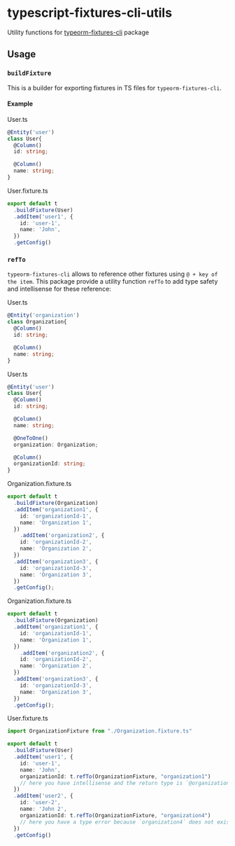 # typescript-fixtures-cli-utils

Utility functions for [typeorm-fixtures-cli](https://github.com/RobinCK/typeorm-fixtures) package


## Usage

### `buildFixture`

This is a builder for exporting fixtures in TS files for `typeorm-fixtures-cli`.

#### Example

User.ts
```ts
@Entity('user')
class User{
  @Column()
  id: string;

  @Column()
  name: string;
}
```

User.fixture.ts
```ts
export default t
  .buildFixture(User)
  .addItem('user1', {
    id: 'user-1',
    name: 'John',
  })
  .getConfig()
```


### `refTo`

`typeorm-fixtures-cli` allows to reference other fixtures using `@ + key of the item`.
This package provide a utility function `refTo` to add type safety and intellisense for these reference:

User.ts
```ts
@Entity('organization')
class Organization{
  @Column()
  id: string;

  @Column()
  name: string;
}
```


User.ts
```ts
@Entity('user')
class User{
  @Column()
  id: string;

  @Column()
  name: string;

  @OneToOne()
  organization: Organization;

  @Column()
  organizationId: string;
}
```

Organization.fixture.ts
```ts
export default t
  .buildFixture(Organization)
  .addItem('organization1', {
    id: 'organizationId-1',
    name: 'Organization 1',
  })
    .addItem('organization2', {
    id: 'organizationId-2',
    name: 'Organization 2',
  })
  .addItem('organization3', {
    id: 'organizationId-3',
    name: 'Organization 3',
  })
  .getConfig();
```

Organization.fixture.ts
```ts
export default t
  .buildFixture(Organization)
  .addItem('organization1', {
    id: 'organizationId-1',
    name: 'Organization 1',
  })
    .addItem('organization2', {
    id: 'organizationId-2',
    name: 'Organization 2',
  })
  .addItem('organization3', {
    id: 'organizationId-3',
    name: 'Organization 3',
  })
  .getConfig();
```


User.fixture.ts
```ts
import OrganizationFixture from "./Organization.fixture.ts"

export default t
  .buildFixture(User)
  .addItem('user1', {
    id: 'user-1',
    name: 'John',
    organizationId: t.refTo(OrganizationFixture, "organization1")
    // here you have intellisense and the return type is `@organization1`
  })
  .addItem('user2', {
    id: 'user-2',
    name: 'John 2',
    organizationId: t.refTo(OrganizationFixture, "organization4")
    // here you have a type error because `organization4` does not exist
  })
  .getConfig()
```
